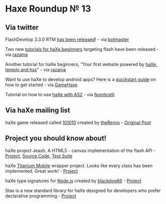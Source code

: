 [_template]: ../templates/roundup.html
# Haxe Roundup № 13

## Via twitter
FlashDevelop 3.3.0 RTM [has been released][link 1]! - via [botmaster][link 2]

Two new [tutorials for haXe beginners][link 3] targeting flash have been released - via [razaina][link 4]

Another tutorial for haXe beginners, “Your first website powered by [haXe, templo and hss][link 5]" - via [razaina][link 6]

Want to use haXe to develop android apps? Here is a [quickstart guide][link 7] on how to get started - via [GameHaxe][link 8]

Tutorial on how to use [haXe with AS2][link 9] - via [fponticelli][link 10]

## Via haXe mailing list
haXe game released called [101010][link 11] created by [theRemix][link 12] - [Original Post][link 13]

## Project you should know about!

haXe project Jeash. A HTML5 - canvas implementation of the flash API - [Project][link 14], [Source Code][link 15], [Test Suite][link 16]

haXe [Titanium Mobile][link 17] wrapper project. Looks like every class has been implemented. Great work! - [Project][link 18]

haXe type signatures for [Node.js][link 19] created by [blackdog66][link 20] - [Project][link 21]

Stax is a new standard library for haXe designed for developers who prefer declarative programming - [Project][link 22]

[link 1]: http://www.flashdevelop.org/community/viewtopic.php?f=11&amp;t=7311 "FlashDevelop 3.3.0 RTM released!"
[link 2]: http://twitter.com/botmaster "@botmaster"
[link 3]: http://razaina.fr/ "Two new tutorials for haXe beginners targeting flash"
[link 4]: http://twitter.com/razaina "@razaina"
[link 5]: http://www.razaina.fr/tutorial-Your-first-website-powered-by-haXe "Your first website powered by haXe, templo and hss"
[link 6]: http://twitter.com/razaina "@razaina"
[link 7]: http://gamehaxe.com/2010/09/30/android-hxcpp-a-quickstart-guide/ "Quick start guide on how to get started with haXe and android"
[link 8]: http://twitter.com/GameHaxe/ "@GameHaxe"
[link 9]: http://www.silexlabs.org/the-blog/fr/2010/09/haxe-and-as2/ "silexlabs haXe and AS2"
[link 10]: http://twitter.com/fponticelli "@fponticelli"
[link 11]: http://101010.gomagames.com/ "haXe game 101010"
[link 12]: http://twitter.com/theRemix "@theRemix"
[link 13]: http://haxe.1354130.n2.nabble.com/new-game-10-10-10-td5591003.html#a5591003 "haXe game 101010 created by theRemix - haXe Mailing List"
[link 14]: https://launchpad.net/jeash "HTML5 - canvas implementation of the flash API"
[link 15]: http://mercurial.intuxication.org/hg/jeash "Jeash Repository"
[link 16]: http://fussybeaver.org/as3-api-test/testsuite.html "Jeash Test Suite"
[link 17]: http://developer.appcelerator.com/apidoc/mobile/latest "Appcelerator Titanium Mobile Documents"
[link 18]: http://github.com/visup/haxe-titanium-api "haXe Titanium Mobile Wrapper Classes"
[link 19]: http://nodejs.org/ "Node.js Project"
[link 20]: http://twitter.com/blackdog66 "@blackdog66"
[link 21]: http://github.com/blackdog66/bdog-node "haXe type signatures for Node.js"
[link 22]: http://github.com/jdegoes/stax "Stax, a new standard library for haXe - declarative programming"


